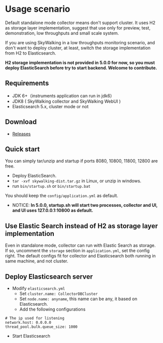 # Usage scenario
Default standalone mode collector means don't support cluster. It uses H2 as storage layer implementation, suggest that use only for preview, test, demonstration, low throughputs and small scale system.

If you are using SkyWalking in a low throughputs monitoring scenario, and don't want to deploy cluster, at least, switch the storage implementation from H2 to Elasticsearch.

**H2 storage implementation is not provided in 5.0.0 for now, so you must deploy ElasticSearch before try to start backend. Welcome to contribute.**

## Requirements
- JDK 6+（instruments application can run in jdk6）
- JDK8  ( SkyWalking collector and SkyWalking WebUI )
- Elasticsearch 5.x, cluster mode or not

## Download
* [Releases](http://skywalking.apache.org/downloads/)

## Quick start
You can simply tar/unzip and startup if ports 8080, 10800, 11800, 12800 are free.

- Deploy ElasticSearch.
- `tar -xvf skywalking-dist.tar.gz` in Linux, or unzip in windows.
- run `bin/startup.sh` or `bin/startup.bat`

You should keep the `config/application.yml` as default.

- NOTICE: **In 5.0.0, startup.sh will start two processes, collector and UI, and UI uses 127.0.0.1:10800 as default.**

## Use Elastic Search instead of H2 as storage layer implementation
Even in standalone mode, collector can run with Elastic Search as storage. If so, uncomment the `storage` section in `application.yml`, set the config right. The default configs fit for collector and Elasticsearch both running in same machine, and not cluster.

## Deploy Elasticsearch server
- Modify `elasticsearch.yml`
  - Set `cluster.name: CollectorDBCluster`
  - Set `node.name: anyname`, this name can be any, it based on Elasticsearch.
  - Add the following configurations

```
# The ip used for listening
network.host: 0.0.0.0
thread_pool.bulk.queue_size: 1000
```

- Start Elasticsearch
